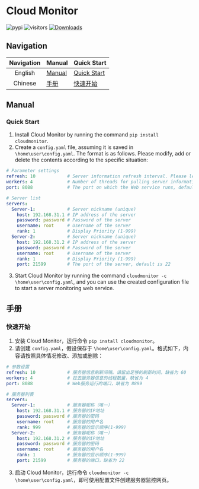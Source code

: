 # Cloud Monitor
![pypi](https://badgen.net/pypi/v/cloudmonitor)
![visitors](https://visitor-badge.glitch.me/badge?page_id=WNJXYK.cloudmonitor)
[![Downloads](https://pepy.tech/badge/cloudmonitor)](https://pepy.tech/project/cloudmonitor)

## Navigation

| Navigation | Manual | Quick Start |
| :----: | :---- | :---- |
| English | [Manual](#manual) |  [Quick Start](#quick-start)|
| Chinese | [手册](#手册) | [快速开始](#快速开始) |

## Manual

### Quick Start

1. Install Cloud Monitor by running the command `pip install cloudmonitor`.
2. Create a `config.yaml` file, assuming it is saved in `\home\user\config.yaml`. The format is as follows. Please modify, add or delete the contents according to the specific situation:
```yaml
# Parameter settings
refresh: 10            # Server information refresh interval. Please leave enough refresh time, default is 60
workers: 4             # Number of threads for pulling server information, default is 4
port: 8088             # The port on which the Web service runs, default is 8899

# Server list
servers:
  Server-1:            # Server nickname (unique)
    host: 192.168.31.1 # IP address of the server
    password: password # Password of the server
    username: root     # Username of the server
    rank: 1            # Display Priority (1-999)
  Server-2:            # Server nickname (unique)
    host: 192.168.31.2 # IP address of the server
    password: password # Password of the server
    username: root     # Username of the server
    rank: 1            # Display Priority (1-999)
    port: 21599        # The port of the server, default is 22
```
3. Start Cloud Monitor by running the command `cloudmonitor -c \home\user\config.yaml`, and you can use the created configuration file to start a server monitoring web service.

## 手册

### 快速开始

1. 安装 Cloud Monitor，运行命令 `pip install cloudmonitor`。
2. 请创建 `config.yaml`，假设保存于 `\home\user\config.yaml`。格式如下，内容请按照具体情况修改、添加或删除：
```yaml
# 参数设置
refresh: 10            # 服务器信息刷新间隔。请留出足够的刷新时间，缺省为 60
workers: 4             # 拉去服务器信息的线程数量，缺省为 4
port: 8088             # Web服务运行的端口，缺省为 8899

# 服务器列表
servers:
  Server-1:            # 服务器昵称（唯一）
    host: 192.168.31.1 # 服务器的IP地址
    password: password # 服务器的密码
    username: root     # 服务器的用户名
    rank: 999          # 服务器的显示顺序(1-999)
  Server-2:            # 服务器昵称（唯一）
    host: 192.168.31.2 # 服务器的IP地址
    password: password # 服务器的密码
    username: root     # 服务器的用户名
    rank: 1            # 服务器的显示顺序(1-999)
    port: 21599        # 服务器的端口，缺省为 22
```
3. 启动 Cloud Monitor，运行命令 `cloudmonitor -c \home\user\config.yaml`，即可使用配置文件创建服务器监控网页。